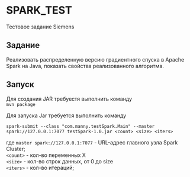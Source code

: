 # SPARK_TEST
Тестовое задание Siemens

## Задание
Реализовать распределенную версию градиентного спуска в Apache Spark на Java,
показать свойства реализованного алгоритма.

## Запуск
Для создания JAR требуестя выполнить команду <br>
```mvn package```

Для запуска Jar требуется выполнить команду <br>
```
spark-submit --class "com.manny.testSpark.Main" --master spark://127.0.0.1:7077 testSpark-1.0.jar <count> <size> <iters>
```

где ``master spark://127.0.0.1:7077`` - URL-адрес главного узла Spark Cluster;<br>
``<count>`` - кол-во переменных Х<br>
``<size>`` - кол-во строк данных, от 0 до size<br>
``<iters>`` - кол-во итераций;<br>


